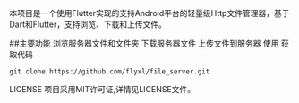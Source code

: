 本项目是一个使用Flutter实现的支持Android平台的轻量级Http文件管理器，基于Dart和Flutter，支持浏览、下载和上传文件。

##主要功能
浏览服务器文件和文件夹
下载服务器文件
上传文件到服务器
使用
获取代码
```
git clone https://github.com/flyxl/file_server.git
```

LICENSE
项目采用MIT许可证,详情见LICENSE文件。
